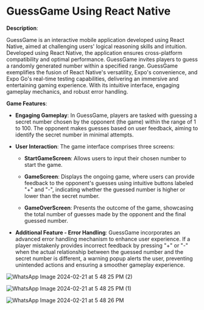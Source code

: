 # GuessGame Using React Native
**Description**:

GuessGame is an interactive mobile application developed using React Native, aimed at challenging users' logical reasoning skills and intuition. Developed using React Native, the application ensures cross-platform compatibility and optimal performance. GuessGame invites players to guess a randomly generated number within a specified range. GuessGame exemplifies the fusion of React Native's versatility, Expo's convenience, and Expo Go's real-time testing capabilities, delivering an immersive and entertaining gaming experience. With its intuitive interface, engaging gameplay mechanics, and robust error handling.

**Game Features**:

- **Engaging Gameplay**: In GuessGame, players are tasked with guessing a secret number chosen by the opponent (the game) within the range of 1 to 100. The opponent makes guesses based on user feedback, aiming to identify the secret number in minimal attempts.

- **User Interaction**: The game interface comprises three screens:

  - **StartGameScreen**: Allows users to input their chosen number to start the game.
  
  - **GameScreen**: Displays the ongoing game, where users can provide feedback to the opponent's guesses using intuitive buttons labeled "+" and "-", indicating whether the guessed number is higher or lower than the secret number.
  
  - **GameOverScreen**: Presents the outcome of the game, showcasing the total number of guesses made by the opponent and the final guessed number.
  
- **Additional Feature - Error Handling**: GuessGame incorporates an advanced error handling mechanism to enhance user experience. If a player mistakenly provides incorrect feedback by pressing "+" or "-" when the actual relationship between the guessed number and the secret number is different, a warning popup alerts the user, preventing unintended actions and ensuring a smoother gameplay experience.



![WhatsApp Image 2024-02-21 at 5 48 25 PM (2)](https://github.com/shbl007/GuessGame/assets/98837574/fce7c6f2-2b07-4f84-afcb-c0e24217ca72)


![WhatsApp Image 2024-02-21 at 5 48 25 PM (1)](https://github.com/shbl007/GuessGame/assets/98837574/1b239d17-36f5-4e48-a8c6-ad4b0670c066)


![WhatsApp Image 2024-02-21 at 5 48 26 PM](https://github.com/shbl007/GuessGame/assets/98837574/8096709f-32e9-4ab4-a6f9-513cbbc631cb)







